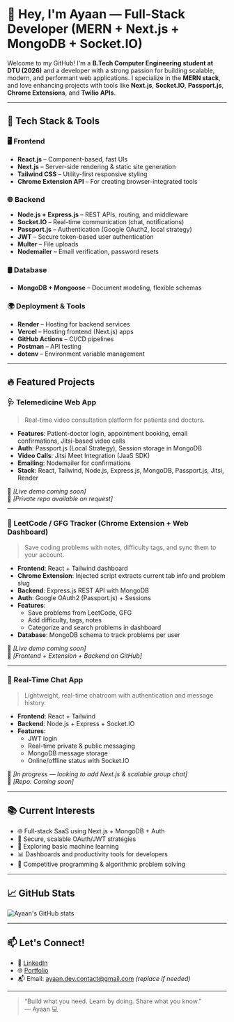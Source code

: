 # 👋 Hey, I'm Ayaan — Full-Stack Developer (MERN + Next.js + MongoDB + Socket.IO)

Welcome to my GitHub! I'm a **B.Tech Computer Engineering student at DTU (2026)** and a developer with a strong passion for building scalable, modern, and performant web applications. I specialize in the **MERN stack**, and love enhancing projects with tools like **Next.js**, **Socket.IO**, **Passport.js**, **Chrome Extensions**, and **Twilio APIs**.

---

## 🧠 Tech Stack & Tools

### 🖥️ Frontend
- **React.js** – Component-based, fast UIs
- **Next.js** – Server-side rendering & static site generation
- **Tailwind CSS** – Utility-first responsive styling
- **Chrome Extension API** – For creating browser-integrated tools

### 🌐 Backend
- **Node.js + Express.js** – REST APIs, routing, and middleware
- **Socket.IO** – Real-time communication (chat, notifications)
- **Passport.js** – Authentication (Google OAuth2, local strategy)
- **JWT** – Secure token-based user authentication
- **Multer** – File uploads
- **Nodemailer** – Email verification, password resets

### 🛢️ Database
- **MongoDB + Mongoose** – Document modeling, flexible schemas

### 🌍 Deployment & Tools
- **Render** – Hosting for backend services
- **Vercel** – Hosting frontend (Next.js) apps
- **GitHub Actions** – CI/CD pipelines
- **Postman** – API testing
- **dotenv** – Environment variable management

---

## 🔥 Featured Projects

### 🩺 Telemedicine Web App

> Real-time video consultation platform for patients and doctors.

- **Features**: Patient-doctor login, appointment booking, email confirmations, Jitsi-based video calls
- **Auth**: Passport.js (Local Strategy), Session storage in MongoDB
- **Video Calls**: Jitsi Meet Integration (JaaS SDK)
- **Emailing**: Nodemailer for confirmations
- **Stack**: React, Tailwind, Node.js, Express.js, MongoDB, Passport.js, Jitsi, Render

🔗 _[Live demo coming soon]_  
📂 _[Private repo available on request]_

---

### 📌 LeetCode / GFG Tracker (Chrome Extension + Web Dashboard)

> Save coding problems with notes, difficulty tags, and sync them to your account.

- **Frontend**: React + Tailwind dashboard
- **Chrome Extension**: Injected script extracts current tab info and problem slug
- **Backend**: Express.js REST API with MongoDB
- **Auth**: Google OAuth2 (Passport.js) + Sessions
- **Features**:
  - Save problems from LeetCode, GFG
  - Add difficulty, tags, notes
  - Categorize and search problems in dashboard
- **Database**: MongoDB schema to track problems per user

🔗 _[Live demo coming soon]_  
📂 _[Frontend + Extension + Backend on GitHub]_

---

### 💬 Real-Time Chat App

> Lightweight, real-time chatroom with authentication and message history.

- **Frontend**: React + Tailwind
- **Backend**: Node.js + Express + Socket.IO
- **Features**:
  - JWT login
  - Real-time private & public messaging
  - MongoDB message storage
  - Online/offline status with Socket.IO

🔗 _[In progress — looking to add Next.js & scalable group chat]_  
📂 _[Repo: Coming soon]_

---

## 📚 Current Interests

- 🌐 Full-stack SaaS using Next.js + MongoDB + Auth
- 🔐 Secure, scalable OAuth/JWT strategies
- 🤖 Exploring basic machine learning
- 📊 Dashboards and productivity tools for developers
- 🧠 Competitive programming & algorithmic problem solving

---

## 📈 GitHub Stats

![Ayaan's GitHub stats](https://github-readme-stats.vercel.app/api?username=ayaanhere&show_icons=true&theme=tokyonight)

---

## 📫 Let's Connect!

- 🔗 [LinkedIn](https://linkedin.com/in/ayaanhere)
- 🌐 [Portfolio](https://ayaan.vercel.app)
- 📬 Email: ayaan.dev.contact@gmail.com *(replace if needed)*

---

> “Build what you need. Learn by doing. Share what you know.”  
> — Ayaan 💻
